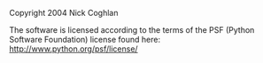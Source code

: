 Copyright 2004 Nick Coghlan

The software is licensed according to the terms of the PSF (Python Software Foundation) license found here: http://www.python.org/psf/license/